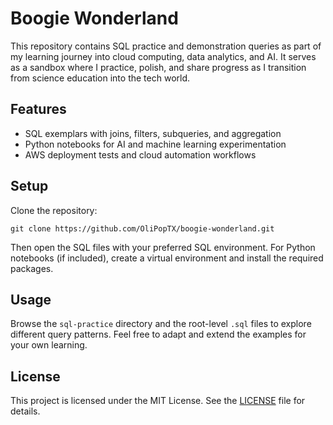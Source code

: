 # Boogie Wonderland

This repository contains SQL practice and demonstration queries as part of my learning journey into cloud computing, data analytics, and AI. It serves as a sandbox where I practice, polish, and share progress as I transition from science education into the tech world.

## Features

* SQL exemplars with joins, filters, subqueries, and aggregation
* Python notebooks for AI and machine learning experimentation
* AWS deployment tests and cloud automation workflows

## Setup


Clone the repository:

`git clone https://github.com/OliPopTX/boogie-wonderland.git`

Then open the SQL files with your preferred SQL environment. For Python notebooks (if included), create a virtual environment and install the required packages.


 

## Usage

Browse the `sql-practice` directory and the root-level `.sql` files to explore different query patterns. Feel free to adapt and extend the examples for your own learning.

## License

This project is licensed under the MIT License. See the [LICENSE](LICENSE) file for details.
